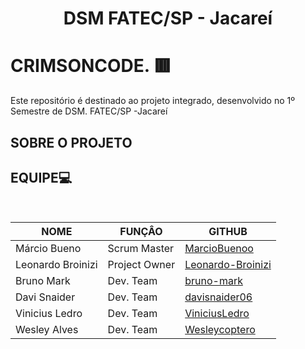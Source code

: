 <h1 align="center" >DSM FATEC/SP - Jacareí</h1>

# CRIMSONCODE. 🟥
<p>Este repositório é destinado ao projeto integrado, desenvolvido no 1º Semestre de DSM. FATEC/SP -Jacareí</p>

## SOBRE O PROJETO
<p></p>

## EQUIPE💻

<br>

| NOME              | FUNÇÂO        | GITHUB                                                    |
|-------------------|---------------|-----------------------------------------------------------|
| Márcio Bueno      | Scrum Master  | [MarcioBuenoo](https://github.com/MarcioBuenoo)           |
| Leonardo Broinizi | Project Owner | [Leonardo-Broinizi](https://github.com/Leonardo-Broinizi) |
| Bruno Mark        | Dev. Team     | [bruno-mark](https://github.com/bruno-mark)               |
| Davi Snaider      | Dev. Team     | [davisnaider06](https://github.com/davisnaider06)         |
| Vinicius Ledro    | Dev. Team     | [ViniciusLedro](https://github.com/ViniciusLedro)         |
| Wesley Alves      | Dev. Team     | [Wesleycoptero](https://github.com/Wesleycoptero)         |
 
<br>
